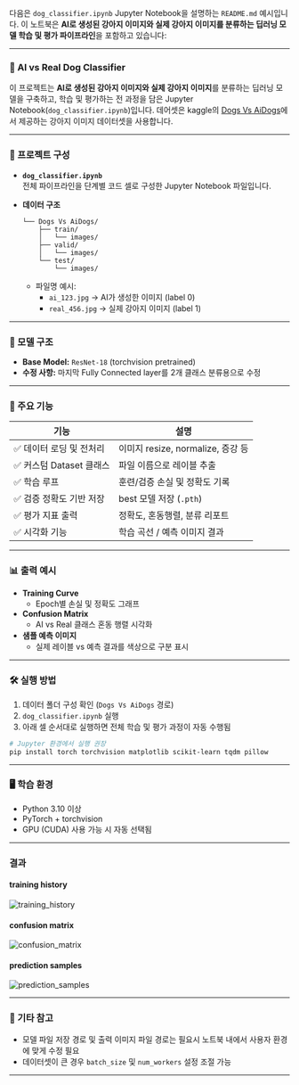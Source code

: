 다음은 `dog_classifier.ipynb` Jupyter Notebook을 설명하는 `README.md` 예시입니다. 이 노트북은 **AI로 생성된 강아지 이미지와 실제 강아지 이미지를 분류하는 딥러닝 모델 학습 및 평가 파이프라인**을 포함하고 있습니다:

---

### 🐶 AI vs Real Dog Classifier

이 프로젝트는 **AI로 생성된 강아지 이미지와 실제 강아지 이미지**를 분류하는 딥러닝 모델을 구축하고, 학습 및 평가하는 전 과정을 담은 Jupyter Notebook(`dog_classifier.ipynb`)입니다. 
데어셋은 kaggle의 [Dogs Vs AiDogs](https://www.kaggle.com/datasets/akshaybabloo/dogs-vs-aidogs)에서 제공하는 강아지 이미지 데이터셋을 사용합니다.

---

### 📁 프로젝트 구성

- **`dog_classifier.ipynb`**  
  전체 파이프라인을 단계별 코드 셀로 구성한 Jupyter Notebook 파일입니다.

- **데이터 구조**
  ```
  └── Dogs Vs AiDogs/
      ├── train/
      │   └── images/
      ├── valid/
      │   └── images/
      └── test/
          └── images/
  ```
  - 파일명 예시:
    - `ai_123.jpg` → AI가 생성한 이미지 (label 0)
    - `real_456.jpg` → 실제 강아지 이미지 (label 1)

---

### 🧠 모델 구조

- **Base Model:** `ResNet-18` (torchvision pretrained)
- **수정 사항:** 마지막 Fully Connected layer를 2개 클래스 분류용으로 수정

---

### 🚀 주요 기능

| 기능                         | 설명 |
|----------------------------|------|
| ✅ 데이터 로딩 및 전처리      | 이미지 resize, normalize, 증강 등 |
| ✅ 커스텀 Dataset 클래스      | 파일 이름으로 레이블 추출 |
| ✅ 학습 루프                  | 훈련/검증 손실 및 정확도 기록 |
| ✅ 검증 정확도 기반 저장      | best 모델 저장 (`.pth`) |
| ✅ 평가 지표 출력             | 정확도, 혼동행렬, 분류 리포트 |
| ✅ 시각화 기능                | 학습 곡선 / 예측 이미지 결과 |

---

### 📊 출력 예시

- **Training Curve**
  - Epoch별 손실 및 정확도 그래프
- **Confusion Matrix**
  - AI vs Real 클래스 혼동 행렬 시각화
- **샘플 예측 이미지**
  - 실제 레이블 vs 예측 결과를 색상으로 구분 표시

---

### 🛠️ 실행 방법

1. 데이터 폴더 구성 확인 (`Dogs Vs AiDogs` 경로)
2. `dog_classifier.ipynb` 실행
3. 아래 셀 순서대로 실행하면 전체 학습 및 평가 과정이 자동 수행됨

```bash
# Jupyter 환경에서 실행 권장
pip install torch torchvision matplotlib scikit-learn tqdm pillow
```

---

### 🖥️ 학습 환경

- Python 3.10 이상
- PyTorch + torchvision
- GPU (CUDA) 사용 가능 시 자동 선택됨

---

### 결과

#### training history
![training_history](https://github.com/user-attachments/assets/73fecac8-b208-4367-8cd7-92360724fced)
#### confusion matrix
![confusion_matrix](https://github.com/user-attachments/assets/b1c9dbf4-d5da-4097-aaba-82a98a1884c8)
#### prediction samples
![prediction_samples](https://github.com/user-attachments/assets/3c8e3e2f-961b-49be-b96f-76d3c6e0b3f4)


---
### 📌 기타 참고

- 모델 파일 저장 경로 및 출력 이미지 파일 경로는 필요시 노트북 내에서 사용자 환경에 맞게 수정 필요
- 데이터셋이 큰 경우 `batch_size` 및 `num_workers` 설정 조절 가능

---
